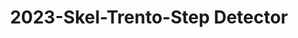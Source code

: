 ---
schema: default
title: 2023-Skel-Trento-Step Detector
organization: Unitn  # Copyright Holders in the config file
notes: Android API that counts (incrementally) the number of steps since the devices
  booted. The step detector sensor collects an event each time a step is taken by
  the user. The value reported by the sensor is always one, the fractional part being
  always zero, and the event timestamp is the time when the user’s foot hit the ground.
resources:
- name: codebook
      # URL must link to the corresponding codebook
  url: >-
    https://datascientiafoundation.github.io/LivePeople-Documentation/codebooks/2023_SKEL_Trento_stepdetector.html
  format: html
license: >-
  ./../../resources/2023LivePeopleLicense.html
dataset_name: Stepdetector
location: Trento (IT)
latitude_map: 46.04
longitude_map: 11.07
start_date: 2023-05-12 02:15:00
end_date: 2023-06-12 02:15:00
dataset_type: Sensors
sensor_type: Motion
size: 9.07 MB
dataset_format: parquet
other_format: csv
number_participants: 53
language: Not Applicable
collection_name: skel
project_url: <a href="https://ds.datascientia.eu/community/public/projects/">Datascientia
  community project</a>
5_stars: 3  # Fixed value
publication_date: 2024-11-16 14:15:08  # Current timestamp
identifier: 008.AAAQ.AAA.BI  # Generated based on the defined rules
request_contact: datadistribution.knowdive@unitn.it
maintainer: Andrea Bontempelli  # Maintainer based on authors
maintainer_email: datadistribution.knowdive@unitn.it
category:
- Dataset
domain: Digital University
---